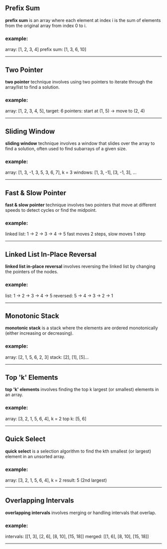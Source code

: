 
## Prefix Sum
**prefix sum** is an array where each element at index i is the sum of elements from the original array from index 0 to i. 

### example:
array: [1, 2, 3, 4]
prefix sum: [1, 3, 6, 10]

---

## Two Pointer
**two pointer** technique involves using two pointers to iterate through the array/list to find a solution.

### example:
array: [1, 2, 3, 4, 5], target: 6
pointers: start at (1, 5) -> move to (2, 4)

---

## Sliding Window
**sliding window** technique involves a window that slides over the array to find a solution, often used to find subarrays of a given size.

### example:
array: [1, 3, -1, 3, 5, 3, 6, 7], k = 3
windows: [1, 3, -1], [3, -1, 3], ...

---

## Fast & Slow Pointer
**fast & slow pointer** technique involves two pointers that move at different speeds to detect cycles or find the midpoint.

### example:
linked list: 1 -> 2 -> 3 -> 4 -> 5
fast moves 2 steps, slow moves 1 step

---

## Linked List In-Place Reversal
**linked list in-place reversal** involves reversing the linked list by changing the pointers of the nodes.

### example:
list: 1 -> 2 -> 3 -> 4 -> 5
reversed: 5 -> 4 -> 3 -> 2 -> 1

---

## Monotonic Stack
**monotonic stack** is a stack where the elements are ordered monotonically (either increasing or decreasing).

### example:
array: [2, 1, 5, 6, 2, 3]
stack: [2], [1], [5]...

---

## Top 'k' Elements
**top 'k' elements** involves finding the top k largest (or smallest) elements in an array.

### example:
array: [3, 2, 1, 5, 6, 4], k = 2
top k: [5, 6]

---

## Quick Select
**quick select** is a selection algorithm to find the kth smallest (or largest) element in an unsorted array.

### example:
array: [3, 2, 1, 5, 6, 4], k = 2
result: 5 (2nd largest)

---

## Overlapping Intervals
**overlapping intervals** involves merging or handling intervals that overlap.

### example:
intervals: [[1, 3], [2, 6], [8, 10], [15, 18]]
merged: [[1, 6], [8, 10], [15, 18]]

---
